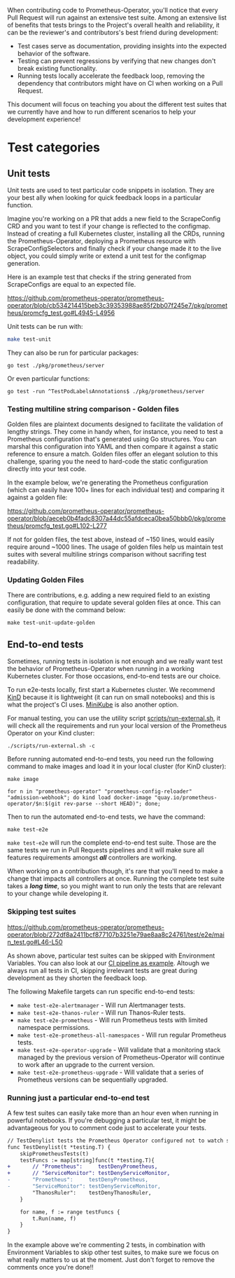 When contributing code to Prometheus-Operator, you'll notice that every Pull Request will run against an extensive test suite. Among an extensive list of benefits that tests brings to the Project's overall health and reliability, it can be the reviewer's and contributors's best friend during development:

* Test cases serve as documentation, providing insights into the expected behavior of the software.
* Testing can prevent regressions by verifying that new changes don't break existing functionality.
* Running tests locally accelerate the feedback loop, removing the dependency that contributors might have on CI when working on a Pull Request.

This document will focus on teaching you about the different test suites that we currently have and how to run different scenarios to help your development experience!

# Test categories

## Unit tests

Unit tests are used to test particular code snippets in isolation. They are your best ally when looking for quick feedback loops in a particular function.

Imagine you're working on a PR that adds a new field to the ScrapeConfig CRD and you want to test if your change is reflected to the configmap. Instead of creating a full Kubernetes cluster, installing all the CRDs, running the Prometheus-Operator, deploying a Prometheus resource with ScrapeConfigSelectors and finally check if your change made it to the live object, you could simply write or extend a unit test for the configmap generation.

Here is an example test that checks if the string generated from ScrapeConfigs are equal to an expected file.

https://github.com/prometheus-operator/prometheus-operator/blob/cb534214415beb3c39353988ae85f2bb07f245e7/pkg/prometheus/promcfg_test.go#L4945-L4956

Unit tests can be run with:

```bash
make test-unit
```

They can also be run for particular packages:

```
go test ./pkg/prometheus/server
```

Or even particular functions:

```
go test -run ^TestPodLabelsAnnotations$ ./pkg/prometheus/server
```

### Testing multiline string comparison - Golden files

Golden files are plaintext documents designed to facilitate the validation of lengthy strings. They come in handy when, for instance, you need to test a Prometheus configuration that's generated using Go structures. You can marshal this configuration into YAML and then compare it against a static reference to ensure a match. Golden files offer an elegant solution to this challenge, sparing you the need to hard-code the static configuration directly into your test code.

In the example below, we're generating the Prometheus configuration (which can easily have 100+ lines for each individual test) and comparing it against a golden file:

https://github.com/prometheus-operator/prometheus-operator/blob/aeceb0b4fadc8307a44dc55afdceca0bea50bbb0/pkg/prometheus/promcfg_test.go#L102-L277

If not for golden files, the test above, instead of ~150 lines, would easily require around ~1000 lines. The usage of golden files help us maintain test suites with several multiline strings comparison without sacrifing test readability.

### Updating Golden Files

There are contributions, e.g. adding a new required field to an existing configuration, that require to update several golden files at once. This can easily be done with the command below:

```
make test-unit-update-golden
```

## End-to-end tests

Sometimes, running tests in isolation is not enough and we really want test the behavior of Prometheus-Operator when running in a working Kubernetes cluster. For those occasions, end-to-end tests are our choice.

To run e2e-tests locally, first start a Kubernetes cluster. We recommend [KinD](https://kind.sigs.k8s.io/) because it is lightweight (it can run on small notebooks) and this is what the project's CI uses. [MiniKube](https://minikube.sigs.k8s.io/docs/start/) is also another option.

For manual testing, you can use the utility script [scripts/run-external.sh](scripts/run-external.sh), it will check all the requirements and run your local version of the Prometheus Operator on your Kind cluster:

```
./scripts/run-external.sh -c
```

Before running automated end-to-end tests, you need run the following command to make images and load it in your local cluster (for KinD cluster):

```
make image

for n in "prometheus-operator" "prometheus-config-reloader" "admission-webhook"; do kind load docker-image "quay.io/prometheus-operator/$n:$(git rev-parse --short HEAD)"; done;
```

Then to run the automated end-to-end tests, we have the command:

```
make test-e2e
```

`make test-e2e` will run the complete end-to-end test suite. Those are the same tests we run in Pull Requests pipelines and it will make sure all features requirements amongst ***all*** controllers are working.

When working on a contribution though, it's rare that you'll need to make a change that impacts all controllers at once. Running the complete test suite takes a ***long time***, so you might want to run only the tests that are relevant to your change while developing it.

### Skipping test suites

https://github.com/prometheus-operator/prometheus-operator/blob/272df8a2411bcf877107b3251e79ae8aa8c24761/test/e2e/main_test.go#L46-L50

As shown above, particular test suites can be skipped with Environment Variables. You can also look at our [CI pipeline as example](https://github.com/prometheus-operator/prometheus-operator/blob/272df8a2411bcf877107b3251e79ae8aa8c24761/.github/workflows/e2e.yaml#L85-L94). Altough we always run all tests in CI, skipping irrelevant tests are great during development as they shorten the feedback loop.

The following Makefile targets can run specific end-to-end tests:

* `make test-e2e-alertmanager` - Will run Alertmanager tests.
* `make test-e2e-thanos-ruler` - Will run Thanos-Ruler tests.
* `make test-e2e-prometheus` - Will run Prometheus tests with limited namespace permissions.
* `make test-e2e-prometheus-all-namespaces` - Will run regular Prometheus tests.
* `make test-e2e-operator-upgrade` - Will validate that a monitoring stack managed by the previous version of Prometheus-Operator will continue to work after an upgrade to the current version.
* `make test-e2e-prometheus-upgrade` - Will validate that a series of Prometheus versions can be sequentially upgraded.

### Running just a particular end-to-end test

A few test suites can easily take more than an hour even when running in powerful notebooks. If you're debugging a particular test, it might be advantageous for you to comment code just to accelerate your tests.

```patch
// TestDenylist tests the Prometheus Operator configured not to watch specific namespaces.
func TestDenylist(t *testing.T) {
	skipPrometheusTests(t)
	testFuncs := map[string]func(t *testing.T){
+		// "Prometheus":     testDenyPrometheus,
+		// "ServiceMonitor": testDenyServiceMonitor,
-		"Prometheus":     testDenyPrometheus,
-		"ServiceMonitor": testDenyServiceMonitor,
		"ThanosRuler":    testDenyThanosRuler,
	}

	for name, f := range testFuncs {
		t.Run(name, f)
	}
}
```

In the example above we're commenting 2 tests, in combination with Environment Variables to skip other test suites, to make sure we focus on what really matters to us at the moment. Just don't forget to remove the comments once you're done!!
